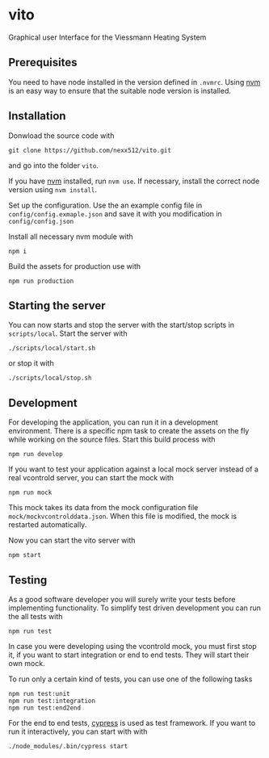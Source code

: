 # vito
Graphical user Interface for the Viessmann Heating System

## Prerequisites

You need to have node installed in the version defined in `.nvmrc`. Using
[nvm](https://github.com/nvm-sh/nvm) is an easy way to ensure that the suitable
node version is installed.

## Installation

Donwload the source code with
```
git clone https://github.com/nexx512/vito.git
```
and go into the folder `vito`.

If you have [nvm](https://github.com/nvm-sh/nvm) installed, run `nvm use`. If
necessary, install the correct node version using `nvm install`.

Set up the configuration. Use the an example config file in `config/config.exmaple.json`
and save it with you modification in `config/config.json`

Install all necessary nvm module with
```
npm i
```

Build the assets for production use with
```
npm run production
```

## Starting the server

You can now starts and stop the server with the start/stop scripts in `scripts/local`.
Start the server with
```
./scripts/local/start.sh
```
or stop it with
```
./scripts/local/stop.sh
```

## Development

For developing the application, you can run it in a development environment.
There is a specific npm task to create the assets on the fly while working on
the source files. Start this build process with
```
npm run develop
```

If you want to test your application against a local mock server instead of a real
vcontrold server, you can start the mock with
```
npm run mock
```
This mock takes its data from the mock configuration file
`mock/mockvcontrolddata.json`. When this file is modified, the mock is restarted
automatically.

Now you can start the vito server with
```
npm start
```

## Testing

As a good software developer you will surely write your tests before implementing
functionality. To simplify test driven development you can run the all tests with
```
npm run test
```
In case you were developing using the vcontrold mock, you must first stop it,
if you want to start integration or end to end tests. They will start their own
mock.

To run only a certain kind of tests, you can use one of the following tasks
```
npm run test:unit
npm run test:integration
npm run test:end2end
```

For the end to end tests, [cypress](https://www.cypress.io/) is used as test
framework. If you want to run it interactively, you can start with with
```
./node_modules/.bin/cypress start
```
